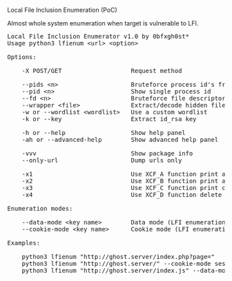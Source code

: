 Local File Inclusion Enumeration (PoC)  

Almost whole system enumeration when target is vulnerable to LFI.  

<pre>
Local File Inclusion Enumerator v1.0 by 0bfxgh0st*
Usage python3 lfienum &lturl> &ltoption>

Options:

    -X POST/GET                   Request method

    --pids &ltn>                    Bruteforce process id's from 0 to &ltn> (/proc/&ltn>/cmdline) [default is set to 999]
    --pid &ltn>                     Show single process id
    --fd &ltn>                      Bruteforce file descriptors from 0 to &ltn> (/proc/self/fd/&ltn>) [default is set to 30]
    --wrapper &ltfile>              Extract/decode hidden file using a wrapper (php://filter/convert.base64-encode/resource=)
    -w or --wordlist &ltwordlist>   Use a custom wordlist
    -k or --key                   Extract id_rsa key

    -h or --help                  Show help panel
    -ah or --advanced-help        Show advanced help panel

    -vvv                          Show package info
    --only-url                    Dump urls only

    -x1                           Use XCF_A function print all text between tags (default)
    -x2                           Use XCF_B function print all text that isn't between any tag
    -x3                           Use XCF_C function print content between specific tag
    -x4                           Use XCF_D function delete all content inside &lthtml> and &lt/html> tags

Enumeration modes:

    --data-mode &ltkey name>        Data mode (LFI enumeration via data key)
    --cookie-mode &ltkey name>      Cookie mode (LFI enumeration via cookie key)

Examples:

    python3 lfienum "http://ghost.server/index.php?page="
    python3 lfienum "http://ghost.server/" --cookie-mode session
    python3 lfienum "http://ghost.server/index.js" --data-mode file
</pre>
